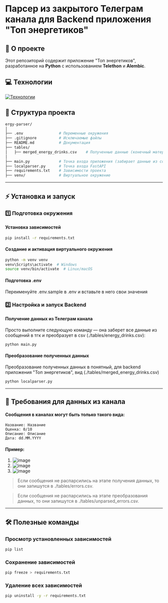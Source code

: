 # Парсер из закрытого Телеграм канала для Backend приложения "Топ энергетиков"

## 🚀 О проекте

Этот репозиторий содержит приложение "Топ энергетиков", разработанное на **Python** с использованием **Telethon** и **Alembic**.

## 💻 Технологии

[![Технологии](https://skillicons.dev/icons?i=py)](https://skillicons.dev)

## 📂 Структура проекта

```sh
ergy-parser/
│
├── .env                # Переменные окружения
├── .gitignore          # Исключаемые файлы
├── README.md           # Документация
├── tables/
│   ├── merged_energy_drinks.csv    # Полученные данные (конечный материал, который может получиться только после отработки алгоритма)
│
├── main.py             # Точка входа приложения (забирает данные из сообщений и преобразовывает в csv)
├── localparser.py      # Точка входа FastAPI
├── requirements.txt    # Зависимости проекта
├── venv/               # Виртуальное окружение
```

---

## ⚡ Установка и запуск

### 1️⃣ Подготовка окружения

#### Установка зависимостей
```bash
pip install -r requirements.txt
```

#### Создание и активация виртуального окружения
```bash
python -m venv venv
venv\Scripts\activate  # Windows
source venv/bin/activate  # Linux/macOS
```

#### Подготовка .env
Переименуйте .env.sample в .env и вставьте в него свои значения

### 2️⃣ Настройка и запуск Backend

#### Получение данных из Телеграм канала

Просто выполните следующую команду — она заберет все данные из сообщений в тгк и преобразует в csv (./tables/energy_drinks.csv):
```bash
python main.py
```

#### Преобразование полученных данных 

Преобразование полученных данных в понятный, для backend приложения "Топ энергетиков", вид (./tables/merged_energy_drinks.csv)
```bash
python localparser.py
```

---

## 📌 Требования для данных из канала

#### Сообщения в каналах могут быть только такого вида:
```
Название: Название
Оценка: 0/10
Описание: Описание
Дата: dd.MM.YYYY
```
#### Пример:
1. ![image](https://github.com/user-attachments/assets/5499c358-7c84-4ffb-8ea7-23d8805d35e7)
2. ![image](https://github.com/user-attachments/assets/e18f6916-e233-422f-9e78-9dcc73d0ce6f)
3. ![image](https://github.com/user-attachments/assets/2a4f509f-f7f8-4b81-a1d6-89cd6e59b988)

>Если сообщения не распарсились на этапе получения данных, то они запишутся в ./tables/errors.csv.

>Если сообщения не распарсились на этапе преобразования данных, то они запишутся в ./tables/unparsed_errors.csv.

---

## 🛠 Полезные команды

### Просмотр установленных зависимостей
```bash
pip list
```

### Сохранение зависимостей
```bash
pip freeze > requirements.txt
```

### Удаление всех зависимостей
```bash
pip uninstall -y -r requirements.txt
```
